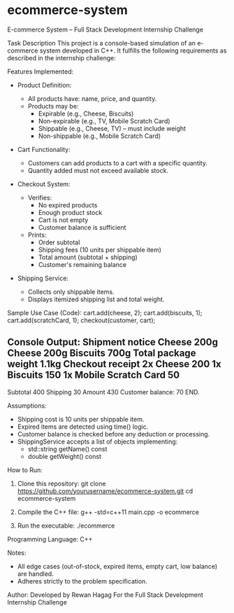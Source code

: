 # ecommerce-system

E-commerce System – Full Stack Development Internship Challenge

Task Description
This project is a console-based simulation of an e-commerce system developed in C++. It fulfills the following requirements as described in the internship challenge:

Features Implemented:
- Product Definition:
  - All products have: name, price, and quantity.
  - Products may be:
    - Expirable (e.g., Cheese, Biscuits)
    - Non-expirable (e.g., TV, Mobile Scratch Card)
    - Shippable (e.g., Cheese, TV) – must include weight
    - Non-shippable (e.g., Mobile Scratch Card)

- Cart Functionality:
  - Customers can add products to a cart with a specific quantity.
  - Quantity added must not exceed available stock.

- Checkout System:
  - Verifies:
    - No expired products
    - Enough product stock
    - Cart is not empty
    - Customer balance is sufficient
  - Prints:
    - Order subtotal
    - Shipping fees (10 units per shippable item)
    - Total amount (subtotal + shipping)
    - Customer's remaining balance

- Shipping Service:
  - Collects only shippable items.
  - Displays itemized shipping list and total weight.

Sample Use Case (Code):
cart.add(cheese, 2);
cart.add(biscuits, 1);
cart.add(scratchCard, 1);
checkout(customer, cart);

Console Output:
Shipment notice 
Cheese 200g
Cheese 200g
Biscuits 700g
Total package weight 1.1kg
Checkout receipt 
2x Cheese 200
1x Biscuits 150
1x Mobile Scratch Card 50
----------------------
Subtotal 400
Shipping 30
Amount 430
Customer balance: 70
END.

Assumptions:
- Shipping cost is 10 units per shippable item.
- Expired items are detected using time() logic.
- Customer balance is checked before any deduction or processing.
- ShippingService accepts a list of objects implementing:
  - std::string getName() const
  - double getWeight() const

How to Run:
1. Clone this repository:
   git clone https://github.com/yourusername/ecommerce-system.git
   cd ecommerce-system

2. Compile the C++ file:
   g++ -std=c++11 main.cpp -o ecommerce

3. Run the executable:
   ./ecommerce

Programming Language:
C++

Notes:

- All edge cases (out-of-stock, expired items, empty cart, low balance) are handled.
- Adheres strictly to the problem specification.

Author:
Developed by Rewan Hagag
For the Full Stack Development Internship Challenge
